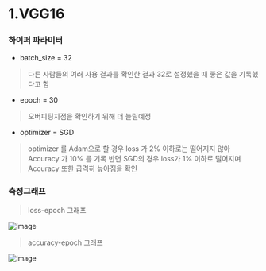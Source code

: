 # 1.VGG16

### 하이퍼 파라미터
 - batch_size = 32
 >다른 사람들의 여러 사용 결과를 확인한 결과 32로 설정했을 때 좋은 값을 기록했다고 함
 - epoch = 30
 >오버피팅지점을 확인하기 위해 더 늘릴예정
 - optimizer = SGD
 >optimizer 를 Adam으로 할 경우 loss 가 2% 이하로는 떨어지지 않아 Accuracy 가 10% 를 기록
 >반면 SGD의 경우 loss가 1% 이하로 떨어지며 Accuracy 또한 급격히 높아짐을 확인

### 측정그래프
 > loss-epoch 그래프

![image](https://user-images.githubusercontent.com/113009722/229266913-4e43e544-cd0a-4118-bf04-475aaed38d22.png)


 > accuracy-epoch 그래프

![image](https://user-images.githubusercontent.com/113009722/229266920-97f7d489-78ab-4320-abe5-afee557a251a.png)



